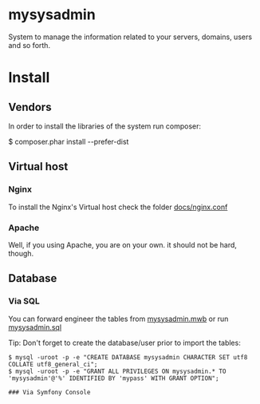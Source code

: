 mysysadmin
==========

System to manage the information related to your servers, domains, users and so forth. 

# Install

## Vendors

In order to install the libraries of the system run composer:

$ composer.phar install --prefer-dist

## Virtual host

### Nginx

To install the Nginx's Virtual host check the folder [docs/nginx.conf](https://github.com/medinadato/mysysadmin/blob/master/docs/ngnix/mysysadmin.com.conf) 

### Apache

Well, if you using Apache, you are on your own. it should not be hard, though. 

## Database

### Via SQL
You can forward engineer the tables from [mysysadmin.mwb](https://github.com/medinadato/mysysadmin/blob/master/docs/db/data%20modeling/mysysadmin.mwb) or run [mysysadmin.sql](https://github.com/medinadato/mysysadmin/blob/master/docs/db/dump/mysysadmin.sql)

Tip: Don't forget to create the database/user prior to import the tables:

```mysql
$ mysql -uroot -p -e "CREATE DATABASE mysysadmin CHARACTER SET utf8 COLLATE utf8_general_ci";
$ mysql -uroot -p -e "GRANT ALL PRIVILEGES ON mysysadmin.* TO 'mysysadmin'@'%' IDENTIFIED BY 'mypass' WITH GRANT OPTION";

### Via Symfony Console

